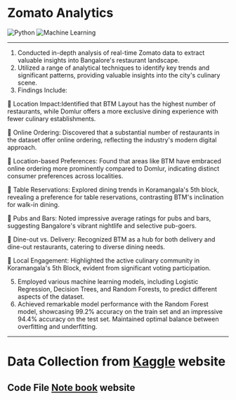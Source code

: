 # Zomato Analytics

![Python](https://www.python.org/static/img/python-logo@2x.png)
![Machine Learning](https://i0.wp.com/www.wi6labs.com/wp-content/uploads/2019/12/Machine-learning-logo-1.png?ssl=1)

---

1) Conducted in-depth analysis of real-time Zomato data to extract
valuable insights into Bangalore's restaurant landscape.
2) Utilized a range of analytical techniques to identify key trends and
significant patterns, providing valuable insights into the city's
culinary scene.
3) Findings Include:

   Location Impact:Identified that BTM Layout has the
highest number of restaurants, while Domlur offers a more
exclusive dining experience with fewer culinary
establishments.

   Online Ordering: Discovered that a substantial number
of restaurants in the dataset offer online ordering,
reflecting the industry's modern digital approach.

   Location-based Preferences: Found that areas like BTM
have embraced online ordering more prominently
compared to Domlur, indicating distinct consumer
preferences across localities.

   Table Reservations: Explored dining trends in
Koramangala's 5th block, revealing a preference for table
reservations, contrasting BTM's inclination for walk-in
dining.

   Pubs and Bars: Noted impressive average ratings for
pubs and bars, suggesting Bangalore's vibrant nightlife
and selective pub-goers.

   Dine-out vs. Delivery: Recognized BTM as a hub for both
delivery and dine-out restaurants, catering to diverse
dining needs.

   Local Engagement: Highlighted the active culinary
community in Koramangala's 5th Block, evident from
significant voting participation.

5) Employed various machine learning models, including Logistic
Regression, Decision Trees, and Random Forests, to predict
different aspects of the dataset.
6) Achieved remarkable model performance with the Random Forest
model, showcasing 99.2% accuracy on the train set and an
impressive 94.4% accuracy on the test set. Maintained optimal
balance between overfitting and underfitting.


---
# **Data Collection** from [Kaggle](https://www.kaggle.com/datasets/soumyojyotidutta/zomato-restaurant-in-bengaluru-dataset) website
## **Code File** [Note book](https://github.com/TahseenRaza8/Capstone-Project/blob/main/Zomato/Capstone%20Project%20for%20Zomato%20dataset.ipynb) website
